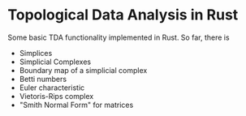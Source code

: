 # Topological Data Analysis in Rust

Some basic TDA functionality implemented in Rust. So far, there is

- Simplices
- Simplicial Complexes
- Boundary map of a simplicial complex
- Betti numbers
- Euler characteristic
- Vietoris-Rips complex
- "Smith Normal Form" for matrices
